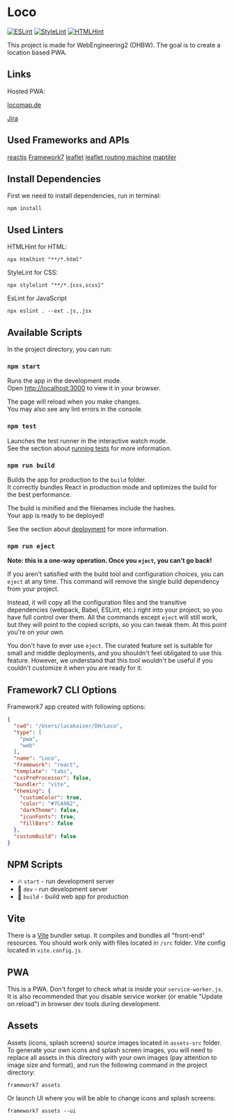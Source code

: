 # Loco

[![ESLint](https://github.com/DHBW-Hanger/loco/actions/workflows/eslint.yml/badge.svg)](https://github.com/DHBW-Hanger/loco/actions/workflows/eslint.yml)
[![StyleLint](https://github.com/DHBW-Hanger/loco/actions/workflows/stylelint.yml/badge.svg)](https://github.com/DHBW-Hanger/loco/actions/workflows/stylelint.yml)
[![HTMLHint](https://github.com/DHBW-Hanger/loco/actions/workflows/htmlhint.yml/badge.svg)](https://github.com/DHBW-Hanger/loco/actions/workflows/htmlhint.yml)

This project is made for WebEngineering2 (DHBW).
The goal is to create a location based PWA.

## Links
Hosted PWA:

[locomap.de](https://locomap.de)

[Jira](https://projectxtasks.atlassian.net/jira/software/projects/PD/pages)

## Used Frameworks and APIs

[reactjs](https://reactjs.org/)
[Framework7](https://leafletjs.com/)
[leaflet](https://framework7.io/)
[leaflet routing machine](https://www.liedman.net/leaflet-routing-machine/)
[maptiler](https://www.maptiler.com/)


## Install Dependencies

First we need to install dependencies, run in terminal:
```shell
npm install
```

## Used Linters

HTMLHint for HTML:
```shell
npx htmlhint "**/*.html"
```

StyleLint for CSS:
```shell
npx stylelint "**/*.{css,scss}"
```

EsLint for JavaScript
```shell
npx eslint . --ext .js,.jsx
```

## Available Scripts

In the project directory, you can run:

### `npm start`

Runs the app in the development mode.\
Open [http://localhost:3000](http://localhost:3000) to view it in your browser.

The page will reload when you make changes.\
You may also see any lint errors in the console.

### `npm test`

Launches the test runner in the interactive watch mode.\
See the section about [running tests](https://facebook.github.io/create-react-app/docs/running-tests) for more information.

### `npm run build`

Builds the app for production to the `build` folder.\
It correctly bundles React in production mode and optimizes the build for the best performance.

The build is minified and the filenames include the hashes.\
Your app is ready to be deployed!

See the section about [deployment](https://facebook.github.io/create-react-app/docs/deployment) for more information.

### `npm run eject`

**Note: this is a one-way operation. Once you `eject`, you can't go back!**

If you aren't satisfied with the build tool and configuration choices, you can `eject` at any time. This command will remove the single build dependency from your project.

Instead, it will copy all the configuration files and the transitive dependencies (webpack, Babel, ESLint, etc.) right into your project, so you have full control over them. All the commands except `eject` will still work, but they will point to the copied scripts, so you can tweak them. At this point you're on your own.

You don't have to ever use `eject`. The curated feature set is suitable for small and middle deployments, and you shouldn't feel obligated to use this feature. However, we understand that this tool wouldn't be useful if you couldn't customize it when you are ready for it.

## Framework7 CLI Options

Framework7 app created with following options:

```json
{
  "cwd": "/Users/lucakaiser/DH/Loco",
  "type": [
    "pwa",
    "web"
  ],
  "name": "Loco",
  "framework": "react",
  "template": "tabs",
  "cssPreProcessor": false,
  "bundler": "vite",
  "theming": {
    "customColor": true,
    "color": "#7CA982",
    "darkTheme": false,
    "iconFonts": true,
    "fillBars": false
  },
  "customBuild": false
}
```

## NPM Scripts

* 🔥 `start` - run development server
* 🔧 `dev` - run development server
* 🔧 `build` - build web app for production

## Vite

There is a [Vite](https://vitejs.dev) bundler setup. It compiles and bundles all "front-end" resources. You should work only with files located in `/src` folder. Vite config located in `vite.config.js`.

## PWA

This is a PWA. Don't forget to check what is inside your `service-worker.js`. It is also recommended that you disable service worker (or enable "Update on reload") in browser dev tools during development.
## Assets

Assets (icons, splash screens) source images located in `assets-src` folder. To generate your own icons and splash screen images, you will need to replace all assets in this directory with your own images (pay attention to image size and format), and run the following command in the project directory:

```
framework7 assets
```

Or launch UI where you will be able to change icons and splash screens:

```
framework7 assets --ui
```



